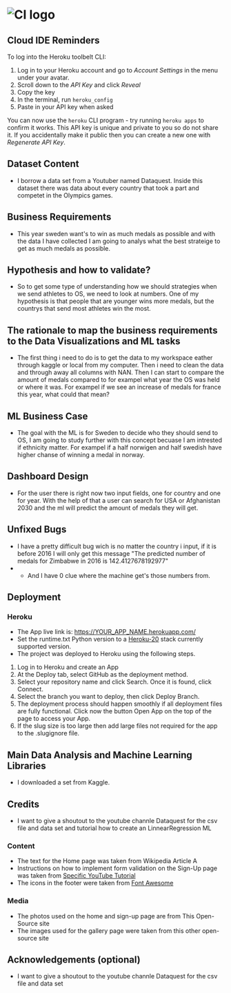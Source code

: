 # ![CI logo](https://codeinstitute.s3.amazonaws.com/fullstack/ci_logo_small.png)


## Cloud IDE Reminders

To log into the Heroku toolbelt CLI:

1. Log in to your Heroku account and go to _Account Settings_ in the menu under your avatar.
2. Scroll down to the _API Key_ and click _Reveal_
3. Copy the key
4. In the terminal, run `heroku_config`
5. Paste in your API key when asked


You can now use the `heroku` CLI program - try running `heroku apps` to confirm it works. This API key is unique and private to you so do not share it. If you accidentally make it public then you can create a new one with _Regenerate API Key_.


## Dataset Content
* I borrow a data set from a Youtuber named Dataquest. Inside this dataset there was data about every country that took a part and competet in the Olympics games. 


## Business Requirements
* This year sweden want's to win as much medals as possible and with the data I have collected I am going to analys what the best strateige to get as much medals as possible. 


## Hypothesis and how to validate?
* So to get some type of understanding how we should strategies when we send athletes to OS, we need to look at numbers. One of my hypothesis is that people that are younger wins more medals, but the countrys that send most athletes win the most.  


## The rationale to map the business requirements to the Data Visualizations and ML tasks
* The first thing i need to do is to get the data to my workspace eather through kaggle or local from my computer. Then i need to clean the data and through away all columns with NAN. Then I can start to compare the amount of medals compared to for exampel what year the OS was held or where it was. For exampel if we see an increase of medals for france this year, what could that mean? 


## ML Business Case
* The goal with the ML is for Sweden to decide who they should send to OS, I am going to study further with this concept becuase I am intrested if ethnicity matter. For exampel if a half norwigen and half swedish have higher chanse of winning a medal in norway. 


## Dashboard Design
* For the user there is right now two input fields, one for country and one for year. With the help of that a user can search for USA or Afghanistan 2030 and the ml will predict the amount of medals they will get. 



## Unfixed Bugs
* I have a pretty difficult bug wich is no matter the country i input, if it is before 2016 I will only get this message "The predicted number of medals for Zimbabwe in 2016 is 142.4127678192977" 
* * And I have 0 clue where the machine get's those numbers from. 

## Deployment
### Heroku

* The App live link is: https://YOUR_APP_NAME.herokuapp.com/ 
* Set the runtime.txt Python version to a [Heroku-20](https://devcenter.heroku.com/articles/python-support#supported-runtimes) stack currently supported version.
* The project was deployed to Heroku using the following steps.

1. Log in to Heroku and create an App
2. At the Deploy tab, select GitHub as the deployment method.
3. Select your repository name and click Search. Once it is found, click Connect.
4. Select the branch you want to deploy, then click Deploy Branch.
5. The deployment process should happen smoothly if all deployment files are fully functional. Click now the button Open App on the top of the page to access your App.
6. If the slug size is too large then add large files not required for the app to the .slugignore file.


## Main Data Analysis and Machine Learning Libraries
* I downloaded a set from Kaggle. 


## Credits 

* I want to give a shoutout to the youtube channle Dataquest for the csv file and data set and tutorial how to create an LinnearRegression ML  

### Content 

- The text for the Home page was taken from Wikipedia Article A
- Instructions on how to implement form validation on the Sign-Up page was taken from [Specific YouTube Tutorial](https://www.youtube.com/)
- The icons in the footer were taken from [Font Awesome](https://fontawesome.com/)

### Media

- The photos used on the home and sign-up page are from This Open-Source site
- The images used for the gallery page were taken from this other open-source site



## Acknowledgements (optional)
* I want to give a shoutout to the youtube channle Dataquest for the csv file and data set

